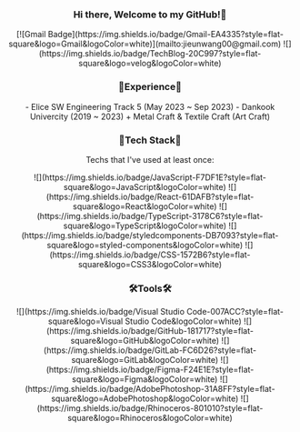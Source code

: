 
<h3 align="center">Hi there, Welcome to my GitHub!🚀</h3>
<p align="center">
[![Gmail Badge](https://img.shields.io/badge/Gmail-EA4335?style=flat-square&logo=Gmail&logoColor=white)](mailto:jieunwang00@gmail.com)
![](https://img.shields.io/badge/TechBlog-20C997?style=flat-square&logo=velog&logoColor=white)
</p>

<h3 align="center">🥊Experience🥊</h3>
<p align="center">
  - Elice SW Engineering Track 5 (May 2023 ~ Sep 2023)
  - Dankook Univercity (2019 ~ 2023)
    + Metal Craft & Textile Craft (Art Craft)
</p>

<h3 align="center">🍳Tech Stack🍳</h3>
<p align="center">Techs that I've used at least once:</p>
<p align="center">
![](https://img.shields.io/badge/JavaScript-F7DF1E?style=flat-square&logo=JavaScript&logoColor=white)
![](https://img.shields.io/badge/React-61DAFB?style=flat-square&logo=React&logoColor=white)
![](https://img.shields.io/badge/TypeScript-3178C6?style=flat-square&logo=TypeScript&logoColor=white)
![](https://img.shields.io/badge/styledcomponents-DB7093?style=flat-square&logo=styled-components&logoColor=white)
![](https://img.shields.io/badge/CSS-1572B6?style=flat-square&logo=CSS3&logoColor=white)

  </p>
  <h3 align="center">🛠Tools🛠</h3>
<p align="center">
  ![](https://img.shields.io/badge/Visual Studio Code-007ACC?style=flat-square&logo=Visual Studio Code&logoColor=white)
![](https://img.shields.io/badge/GitHub-181717?style=flat-square&logo=GitHub&logoColor=white)
![](https://img.shields.io/badge/GitLab-FC6D26?style=flat-square&logo=GitLab&logoColor=white)
![](https://img.shields.io/badge/Figma-F24E1E?style=flat-square&logo=Figma&logoColor=white)
![](https://img.shields.io/badge/AdobePhotoshop-31A8FF?style=flat-square&logo=AdobePhotoshop&logoColor=white)
![](https://img.shields.io/badge/Rhinoceros-801010?style=flat-square&logo=Rhinoceros&logoColor=white)

</p>

